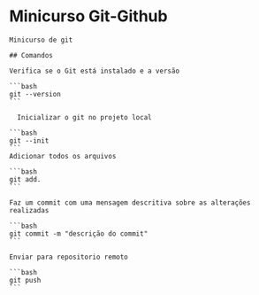 # Minicurso Git-Github

    Minicurso de git

    ## Comandos

    Verifica se o Git está instalado e a versão

    ```bash
    git --version
    ```

      Inicializar o git no projeto local

    ```bash
    git --init
    ```
    Adicionar todos os arquivos

    ```bash
    git add.
    ```

    Faz um commit com uma mensagem descritiva sobre as alterações realizadas

    ```bash
    git commit -m "descrição do commit"
    ```

    Enviar para repositorio remoto

    ```bash
    git push
    ```

